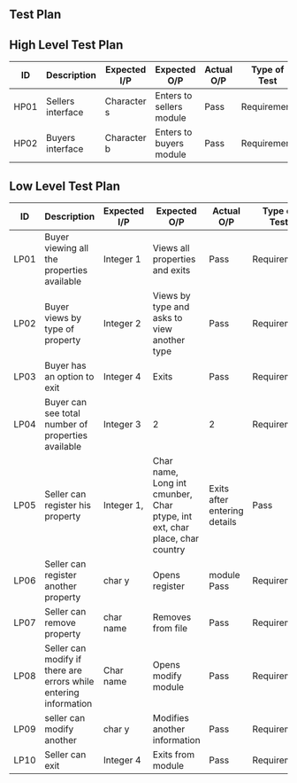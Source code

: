 ## Test Plan

## High Level Test Plan
| ID |	Description |	Expected I/P |	Expected O/P |	Actual O/P | Type of Test |
| --- | ----- | ------ | ------ | ----- | ------ |
| HP01 |	Sellers interface |	Character s |	Enters to sellers module| Pass |	Requirement |
| HP02 |	Buyers interface |	Character b |	Enters to buyers module |	Pass |	Requirement |

## Low Level Test Plan
| ID |	Description |	Expected I/P |	Expected O/P | Actual O/P |	Type of Test |
| --- | ---------- | --------- | ------ | ----- | ----- | 
| LP01 | Buyer viewing all the properties available |	Integer 1 |	Views all properties and exits |	Pass |	Requirement |
| LP02 |	Buyer views by type of property |	Integer 2 |	Views by type and asks to view another type |	Pass | 	Requirement |
| LP03 |	Buyer has an option to exit |	Integer 4 |	Exits	| Pass |	Requirement |
| LP04 |	Buyer can see total number of properties available |	Integer 3 |	2 |	2 |	Requirement |
| LP05 |	Seller can register his property |	Integer 1, | Char name, Long int cmunber, Char ptype, int ext, char place, char country|	Exits after entering details |	Pass |	Requirement |
|LP06 |	 Seller can register another property |	char y |	Opens register | module	Pass |	Requirement |
|LP07 |	Seller can remove property | char name |	Removes from file |	Pass |	Requirement |
|LP08 |	Seller can modify if there are errors while entering information |	Char name |	Opens modify module |	Pass |	Requirement |
| LP09 | seller can modify another |	char y |	Modifies another information |	Pass |	Requirement |
|LP10 |	Seller can exit |Integer 4 |	Exits from module|	Pass |	Requirement |
